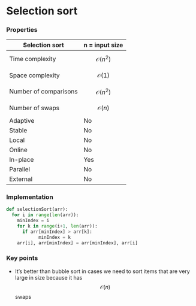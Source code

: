 # Selection sort

### Properties

| Selection sort        | n = input size       |
| --------------------- | -------------------- |
| Time complexity       | $$\mathcal{O}(n^2)$$ |
| Space complexity      | $$\mathcal{O}(1)$$   |
| Number of comparisons | $$\mathcal{O}(n^2)$$ |
| Number of swaps       | $$\mathcal{O}(n)$$   |
| Adaptive              | No                   |
| Stable                | No                   |
| Local                 | No                   |
| Online                | No                   |
| In-place              | Yes                  |
| Parallel              | No                   |
| External              | No                   |

### Implementation

```python
def selectionSort(arr):
  for i in range(len(arr)):
    minIndex = i
    for k in range(i+1, len(arr)):
      if arr[minIndex] > arr[k]:
            minIndex = k       
    arr[i], arr[minIndex] = arr[minIndex], arr[i]
```

### **Key points**

* It’s better than bubble sort in cases we need to sort items that are very large in size because it has $$\mathcal{O}(n)$$ swaps
